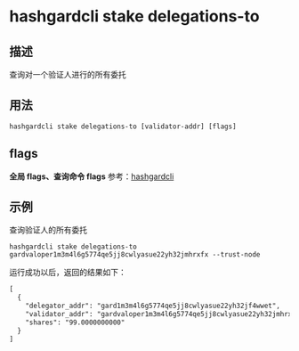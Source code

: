 # hashgardcli stake delegations-to

## 描述

查询对一个验证人进行的所有委托

## 用法

```
hashgardcli stake delegations-to [validator-addr] [flags]
```

## flags

**全局 flags、查询命令 flags** 参考：[hashgardcli](../README.md)

## 示例

查询验证人的所有委托

```
hashgardcli stake delegations-to gardvaloper1m3m4l6g5774qe5jj8cwlyasue22yh32jmhrxfx --trust-node
```

运行成功以后，返回的结果如下：

```txt
[
  {
    "delegator_addr": "gard1m3m4l6g5774qe5jj8cwlyasue22yh32jf4wwet",
    "validator_addr": "gardvaloper1m3m4l6g5774qe5jj8cwlyasue22yh32jmhrxfx",
    "shares": "99.0000000000"
  }
]
```
